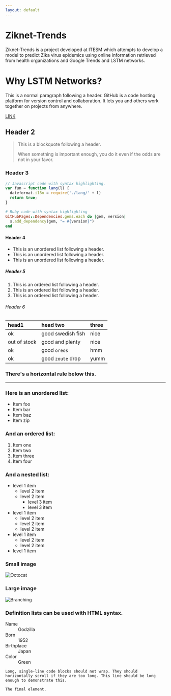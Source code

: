 ```yaml
---
layout: default
---
```


# Ziknet-Trends

Ziknet-Trends is a project developed at ITESM which attempts to develop a model to predict Zika virus epidemics using online information retrieved from health organizations and Google Trends and LSTM networks.

<!-- Text can be **bold**, _italic_, or ~~strikethrough~~.

[Link to another page](./another-page.html).

There should be whitespace between paragraphs.

There should be whitespace between paragraphs. We recommend including a README, or a file with information about your project.
 -->
# Why LSTM Networks?

This is a normal paragraph following a header. GitHub is a code hosting platform for version control and collaboration. It lets you and others work together on projects from anywhere.

<script src="https://cdnjs.cloudflare.com/ajax/libs/require.js/2.1.10/require.min.js"></script>
<script src="https://cdnjs.cloudflare.com/ajax/libs/jquery/2.0.3/jquery.min.js"></script>

<div id="graph-cb5e7954-9c20-4141-9a18-6c8d1b4a19a8"></div>
  <script type="text/javascript">
           require.config({baseUrl: '/',
                             paths: {jgraph: ['nbextensions/jgraph.min', 'https://rawgit.com/patrickfuller/jgraph/master/js/build/jgraph.min']}});
           require(['jgraph'], function () {
               var $d = $('#graph-cb5e7954-9c20-4141-9a18-6c8d1b4a19a8');
               $d.width(600); $d.height(400);
               $d.jgraph = jQuery.extend({}, jgraph);
               $d.jgraph.create($d, {nodeSize: 2.000000,
                                     edgeSize: 0.250000,
                                     defaultNodeColor: '0x5bc0de',
                                     defaultEdgeColor: '0xaaaaaa',
                                     shader: 'basic',
                                     z: 200,
                                     runOptimization: true,
                                     directed: true,
                                     showSave: false});
               $d.jgraph.draw({
    "edges": [
        { "color": "0x0", "source": "bn", "target": "ah" },
        { "color": "0x0", "source": "bn", "target": "cb" },
        { "color": "0x0", "source": "bv", "target": "bw" },
        { "color": "0x0", "source": "bv", "target": "cg" },
        { "color": "0x0", "source": "cc", "target": "cj" },
        { "color": "0x0", "source": "cj", "target": "ag" },
        { "color": "0x0", "source": "ck", "target": "bn" },
        { "color": "0x0", "source": "ck", "target": "bc" },
        { "color": "0x0", "source": "ck", "target": "bv" },
        { "color": "0x0", "source": "ck", "target": "ai" },
        { "color": "0x0", "source": "ck", "target": "by" },
        { "color": "0x0", "source": "bn", "target": "ah" },
        { "color": "0x0", "source": "bn", "target": "cb" },
        { "color": "0x0", "source": "bv", "target": "bw" },
        { "color": "0x0", "source": "bv", "target": "cg" },
        { "color": "0x0", "source": "cc", "target": "cj" },
        { "color": "0x0", "source": "cj", "target": "ag" },
        { "color": "0x0", "source": "ck", "target": "bn" },
        { "color": "0x0", "source": "ck", "target": "bc" },
        { "color": "0x0", "source": "ck", "target": "bv" },
        { "color": "0x0", "source": "ck", "target": "ai" },
        { "color": "0x0", "source": "ck", "target": "by" },
        { "color": "0x0", "source": "bn", "target": "ah" },
        { "color": "0x0", "source": "bn", "target": "cb" },
        { "color": "0x0", "source": "bv", "target": "bw" },
        { "color": "0x0", "source": "bv", "target": "cg" },
        { "color": "0x0", "source": "cc", "target": "cj" },
        { "color": "0x0", "source": "cj", "target": "ag" },
        { "color": "0x0", "source": "ck", "target": "bn" },
        { "color": "0x0", "source": "ck", "target": "bc" },
        { "color": "0x0", "source": "ck", "target": "bv" },
        { "color": "0x0", "source": "ck", "target": "ai" },
        { "color": "0x0", "source": "ck", "target": "by" }
    ],
    "nodes": {
        "aa": { "color": "0xc853", "size": 2.0 },
        "ab": { "color": "0xc853", "size": 2.0 },
        "ac": { "color": "0xc853", "size": 2.0 },
        "ad": { "color": "0xc853", "size": 2.0 },
        "ae": { "color": "0xc853", "size": 2.0 },
        "af": { "color": "0xc853", "size": 2.0 },
        "ag": { "color": "0x2962ff", "size": 2.0 },
        "ah": { "color": "0x2962ff", "size": 2.0 },
        "ai": { "color": "0x2962ff", "size": 2.0 },
        "aj": { "color": "0xc853", "size": 2.0 },
        "ak": { "color": "0xc853", "size": 2.0 },
        "al": { "color": "0xc853", "size": 2.0 },
        "am": { "color": "0xc853", "size": 2.0 },
        "an": { "color": "0xc853", "size": 2.0 },
        "ao": { "color": "0xc853", "size": 2.0 },
        "ap": { "color": "0xc853", "size": 2.0 },
        "aq": { "color": "0xc853", "size": 2.0 },
        "ar": { "color": "0xc853", "size": 2.0 },
        "as": { "color": "0xc853", "size": 2.0 },
        "at": { "color": "0xc853", "size": 2.0 },
        "au": { "color": "0xc853", "size": 2.0 },
        "av": { "color": "0xc853", "size": 2.0 },
        "aw": { "color": "0x2962ff", "size": 2.0 },
        "ax": { "color": "0xc853", "size": 2.0 },
        "ay": { "color": "0xc853", "size": 2.0 },
        "ba": { "color": "0xc853", "size": 2.0 },
        "bb": { "color": "0xc853", "size": 2.0 },
        "bc": { "color": "0x2962ff", "size": 2.0 },
        "bd": { "color": "0xc853", "size": 2.0 },
        "be": { "color": "0xc853", "size": 2.0 },
        "bf": { "color": "0xc853", "size": 2.0 },
        "bg": { "color": "0xc853", "size": 2.0 },
        "bh": { "color": "0xc853", "size": 2.0 },
        "bi": { "color": "0xc853", "size": 2.0 },
        "bj": { "color": "0xc853", "size": 2.0 },
        "bk": { "color": "0xc853", "size": 2.0 },
        "bl": { "color": "0xc853", "size": 2.0 },
        "bm": { "color": "0xc853", "size": 2.0 },
        "bn": { "color": "0x2962ff", "size": 2.0 },
        "bo": { "color": "0xc853", "size": 2.0 },
        "bp": { "color": "0xc853", "size": 2.0 },
        "bq": { "color": "0xc853", "size": 2.0 },
        "br": { "color": "0xc853", "size": 2.0 },
        "bs": { "color": "0xc853", "size": 2.0 },
        "bt": { "color": "0xc853", "size": 2.0 },
        "bu": { "color": "0xc853", "size": 2.0 },
        "bv": { "color": "0x2962ff", "size": 2.0 },
        "bw": { "color": "0x2962ff", "size": 2.0 },
        "bx": { "color": "0xc853", "size": 2.0 },
        "by": { "color": "0x2962ff", "size": 2.0 },
        "bz": { "color": "0xc853", "size": 2.0 },
        "ca": { "color": "0xc853", "size": 2.0 },
        "cb": { "color": "0xf57f17", "size": 2.0 },
        "cc": { "color": "0x2962ff", "size": 2.0 },
        "cd": { "color": "0xc853", "size": 2.0 },
        "ce": { "color": "0xc853", "size": 2.0 },
        "cf": { "color": "0xc853", "size": 2.0 },
        "cg": { "color": "0xd50000", "size": 2.0 },
        "ch": { "color": "0xc853", "size": 2.0 },
        "ci": { "color": "0xc853", "size": 2.0 },
        "cj": { "color": "0x2962ff", "size": 2.0 },
        "ck": { "color": "0x2962ff", "size": 2.0 }
    }
});

               $d.resizable({
                   aspectRatio: 600 / 400,
                   resize: function (evt, ui) {
                       $d.jgraph.renderer.setSize(ui.size.width,
                                                  ui.size.height);
                   }
               });
           });
  </script>

<a href="/Graph.html">LINK</a>

## Header 2

> This is a blockquote following a header.
>
> When something is important enough, you do it even if the odds are not in your favor.

### Header 3

```js
// Javascript code with syntax highlighting.
var fun = function lang(l) {
  dateformat.i18n = require('./lang/' + l)
  return true;
}
```

```ruby
# Ruby code with syntax highlighting
GitHubPages::Dependencies.gems.each do |gem, version|
  s.add_dependency(gem, "= #{version}")
end
```

#### Header 4

*   This is an unordered list following a header.
*   This is an unordered list following a header.
*   This is an unordered list following a header.

##### Header 5

1.  This is an ordered list following a header.
2.  This is an ordered list following a header.
3.  This is an ordered list following a header.

###### Header 6

| head1        | head two          | three |
|:-------------|:------------------|:------|
| ok           | good swedish fish | nice  |
| out of stock | good and plenty   | nice  |
| ok           | good `oreos`      | hmm   |
| ok           | good `zoute` drop | yumm  |

### There's a horizontal rule below this.

* * *

### Here is an unordered list:

*   Item foo
*   Item bar
*   Item baz
*   Item zip

### And an ordered list:

1.  Item one
1.  Item two
1.  Item three
1.  Item four

### And a nested list:

- level 1 item
  - level 2 item
  - level 2 item
    - level 3 item
    - level 3 item
- level 1 item
  - level 2 item
  - level 2 item
  - level 2 item
- level 1 item
  - level 2 item
  - level 2 item
- level 1 item

### Small image

![Octocat](https://assets-cdn.github.com/images/icons/emoji/octocat.png)

### Large image

![Branching](https://guides.github.com/activities/hello-world/branching.png)


### Definition lists can be used with HTML syntax.

<dl>
<dt>Name</dt>
<dd>Godzilla</dd>
<dt>Born</dt>
<dd>1952</dd>
<dt>Birthplace</dt>
<dd>Japan</dd>
<dt>Color</dt>
<dd>Green</dd>
</dl>

```
Long, single-line code blocks should not wrap. They should horizontally scroll if they are too long. This line should be long enough to demonstrate this.
```

```
The final element.
```
